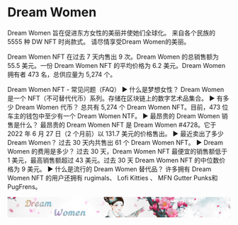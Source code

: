 # Dream Women

Dream Women 旨在促进东方女性的美丽并使她们全球化。 来自各个民族的 5555 种 DW NFT 时尚款式。 请尽情享受Dream Women的美丽。

Dream Women NFT 在过去 7 天内售出 9 次。Dream Women 的总销售额为 55.5 美元。一份 Dream Women NFT 的平均价格为 6.2 美元。Dream Women 拥有者 473 名，总供应量为 5,274 个。

Dream Women NFT - 常见问题（FAQ）
▶ 什么是梦想女性？
Dream Women 是一个 NFT（不可替代代币）系列。存储在区块链上的数字艺术品集合。
▶ 有多少 Dream Women 代币？
总共有 5,274 个 Dream Women NFT。目前，473 位车主的钱包中至少有一个 Dream Women NTF。
▶ 最昂贵的 Dream Women 销售是什么？
最昂贵的 Dream Women NFT 是 Dream Women #4728。它于 2022 年 6 月 27 日（2 个月前）以 131.7 美元的价格售出。
▶ 最近卖出了多少 Dream Women？
过去 30 天内共售出 61 个 Dream Women NFT。
▶ Dream Women 的费用是多少？
过去 30 天，Dream Women NFT 最便宜的销售额低于 1 美元，最高销售额超过 43 美元。过去 30 天 Dream Women NFT 的中位数价格为 9 美元。
▶ 什么是流行的 Dream Women 替代品？
许多拥有 Dream Women NFT 的用户还拥有 rugimals、 Lofi Kitties 、 MFN Gutter Punks和 PugFrens。

![NFT](unnamed.jpg)


